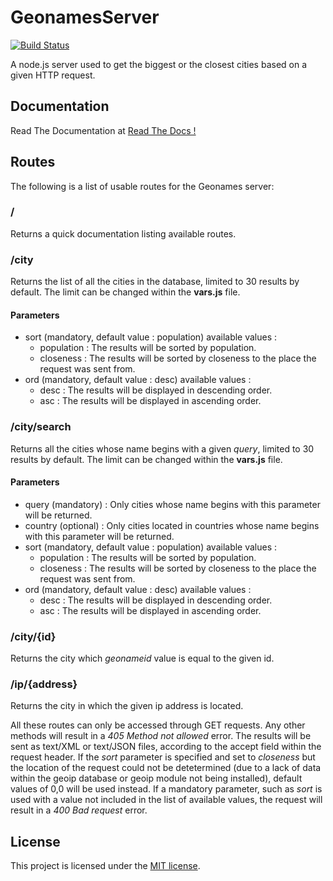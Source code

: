 # GeonamesServer

[![Build Status](https://secure.travis-ci.org/alchemy-fr/GeonamesServer.png?branch=master)](https://travis-ci.org/alchemy-fr/GeonamesServer)

A node.js server used to get the biggest or the closest cities based on a given HTTP request.

## Documentation

Read The Documentation at [Read The Docs !](https://geonames-server.readthedocs.org/)


## Routes

The following is a list of usable routes for the Geonames server:

### /

Returns a quick documentation listing available routes.

### /city

Returns the list of all the cities in the database, limited to 30 results by default. 
The limit can be changed within the **vars.js** file.

#### Parameters 

  - sort (mandatory, default value : population)
    available values :
    - population : The results will be sorted by population.
    - closeness : The results will be sorted by closeness to the place the request was sent from.
  - ord (mandatory, default value : desc)
    available values :
    - desc : The results will be displayed in descending order.
    - asc : The results will be displayed in ascending order.

### /city/search

Returns all the cities whose name begins with a given *query*, limited to 30 results by default.
The limit can be changed within the **vars.js** file.

#### Parameters

  - query (mandatory) :
    Only cities whose name begins with this parameter will be returned.
  - country (optional) :
    Only cities located in countries whose name begins with this parameter will be returned.
  - sort (mandatory, default value : population)
    available values :
    - population : The results will be sorted by population.
    - closeness : The results will be sorted by closeness to the place the request was sent from.
  - ord (mandatory, default value : desc)
    available values :
    - desc : The results will be displayed in descending order.
    - asc : The results will be displayed in ascending order.

### /city/{id}

Returns the city which *geonameid* value is equal to the given id.

### /ip/{address}
Returns the city in which the given ip address is located.


All these routes can only be accessed through GET requests. Any other methods will result in a 
*405 Method not allowed* error. The results will be sent as text/XML or text/JSON files, according 
to the accept field within the request header. If the *sort* parameter is specified and set to *closeness* 
but the location of the request could not be detetermined (due to a lack of data within the geoip database 
or geoip module not being installed), default values of 0,0 will be used instead. If a mandatory parameter,
such as *sort* is used with a value not included in the list of available values, the request will result
in a *400 Bad request* error.


## License

This project is licensed under the [MIT license](http://opensource.org/licenses/MIT).


